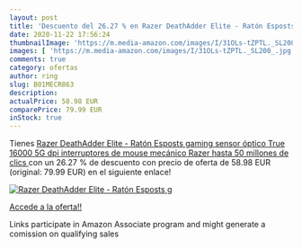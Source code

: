 ```yaml
---
layout: post
title: 'Descuento del 26.27 % en Razer DeathAdder Elite - Ratón Esposts g'
date: 2020-11-22 17:56:24
thumbnailImage: 'https://m.media-amazon.com/images/I/31OLs-tZPTL._SL200_.jpg'
images: [ 'https://m.media-amazon.com/images/I/31OLs-tZPTL._SL200_.jpg' ]
comments: true
category: ofertas
author: ring
slug: B01MECR863
description:
actualPrice: 58.98 EUR
comparePrice: 79.99 EUR
inStock: true
---
```


Tienes [Razer DeathAdder Elite - Ratón Esposts gaming  sensor óptico True 16000 5G dpi  interruptores de mouse mecánico Razer  hasta 50 millones de clics ](https://www.amazon.es/dp/B01MECR863/?tag=tolees-21) con un 26.27 % de descuento con precio de oferta de 58.98 EUR (original: 79.99 EUR) en el siguiente enlace!

[![Razer DeathAdder Elite - Ratón Esposts g](https://m.media-amazon.com/images/I/31OLs-tZPTL._SL200_.jpg)](https://www.amazon.es/dp/B01MECR863/?tag=tolees-21)

[Accede a la oferta!!](https://www.amazon.es/dp/B01MECR863/?tag=tolees-21)

Links participate in Amazon Associate program and might generate a comission on qualifying sales



